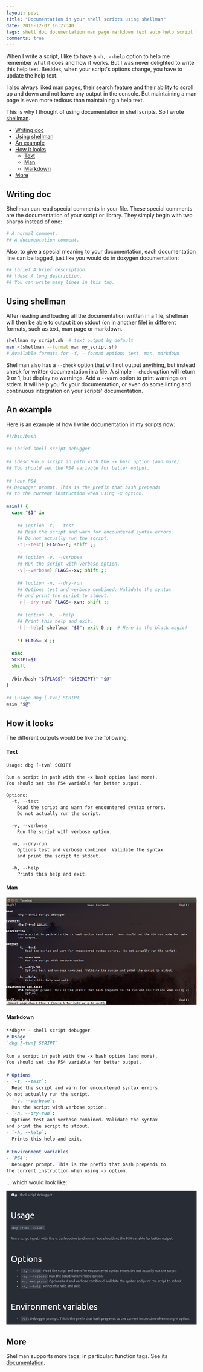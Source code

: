 ```yaml
---
layout: post
title: "Documentation in your shell scripts using shellman"
date: 2016-12-07 16:27:40
tags: shell doc documentation man page markdown text auto help script library shellman
comments: true
---
```


When I write a script, I like to have a `-h, --help` option to help me remember what it does
and how it works. But I was never delighted to write this help text. Besides, when your script's
options change, you have to update the help text.

I also always liked man pages, their search feature and their ability to scroll up and down
and not leave any output in the console. But maintaining a man page is even more tedious than
maintaining a help text.

This is why I thought of using documentation in shell scripts. So I wrote [shellman][].

- [Writing doc](#writing-doc)
- [Using shellman](#using-shellman)
- [An example](#an-example)
- [How it looks](#how-it-looks)
  - [Text](#text)
  - [Man](#man)
  - [Markdown](#markdown)
- [More](#more)

## Writing doc
Shellman can read special comments in your file. These special comments are the documentation
of your script or library. They simply begin with two sharps instead of one:

```bash
# A normal comment.
## A documentation comment.
```

Also, to give a special meaning to your documentation, each documentation line can be tagged,
just like you would do in doxygen documentation:

```bash
## \brief A brief description.
## \desc A long description.
## You can write many lines in this tag.
```

## Using shellman
After reading and loading all the documentation written in a file, shellman will then be able
to output it on stdout (on in another file) in different formats, such as text, man page
or markdown.

```bash
shellman my_script.sh  # text output by default
man <(shellman --format man my_script.sh)
# Available formats for -f, --format option: text, man, markdown
```

Shellman also has a `--check` option that will not output anything, but instead check for
written documentation in a file. A simple `--check` option will return 0 or 1, but display no
warnings. Add a `--warn` option to print warnings on stderr. It will help you fix your
documentation, or even do some linting and continuous integration on your scripts' documentation.

## An example
Here is an example of how I write documentation in my scripts now:

```bash
#!/bin/bash

## \brief shell script debugger

## \desc Run a script in path with the -x bash option (and more).
## You should set the PS4 variable for better output.

## \env PS4
## Debugger prompt. This is the prefix that bash prepends
## to the current instruction when using -x option.

main() {
  case "$1" in

    ## \option -t, --test
    ## Read the script and warn for encountered syntax errors.
    ## Do not actually run the script.
    -t|--test) FLAGS=-n; shift ;;

    ## \option -v, --verbose
    ## Run the script with verbose option.
    -v|--verbose) FLAGS=-xv; shift ;;

    ## \option -n, --dry-run
    ## Options test and verbose combined. Validate the syntax
    ## and print the script to stdout.
    -n|--dry-run) FLAGS=-xvn; shift ;;

    ## \option -h, --help
    ## Print this help and exit.
    -h|--help) shellman "$0"; exit 0 ;;  # Here is the black magic!

    *) FLAGS=-x ;;

  esac
  SCRIPT=$1
  shift

  /bin/bash "${FLAGS}" "${SCRIPT}" "$@"
}

## \usage dbg [-tvn] SCRIPT
main "$@"
```

## How it looks
The different outputs would be like the following.

#### Text

```
Usage: dbg [-tvn] SCRIPT

Run a script in path with the -x bash option (and more).
You should set the PS4 variable for better output.

Options:
  -t, --test
    Read the script and warn for encountered syntax errors.
    Do not actually run the script.

  -v, --verbose
    Run the script with verbose option.

  -n, --dry-run
    Options test and verbose combined. Validate the syntax
    and print the script to stdout.

  -h, --help
    Prints this help and exit.
```

#### Man
![man output](/images/man-output.png)

#### Markdown
```markdown
**dbg** - shell script debugger
# Usage
`dbg [-tvn] SCRIPT`  

Run a script in path with the -x bash option (and more).
You should set the PS4 variable for better output.

# Options
- `-t, --test`:
  Read the script and warn for encountered syntax errors.
Do not actually run the script.
- `-v, --verbose`:
  Run the script with verbose option.
- `-n, --dry-run`:
  Options test and verbose combined. Validate the syntax
and print the script to stdout.
- `-h, --help`:
  Prints this help and exit.

# Environment variables
- `PS4`:
  Debugger prompt. This is the prefix that bash prepends to
the current instruction when using -x option.
```

... which would look like:

![markdown output](/images/markdown-output.png)

## More
Shellman supports more tags, in particular: function tags.
See its [documentation][].

[shellman]: https://github.com/Pawamoy/shellman
[documentation]: https://github.com/Pawamoy/shellman/wiki
